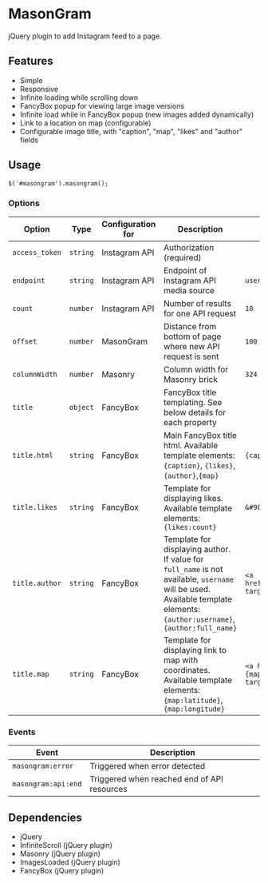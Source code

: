 # MasonGram

jQuery plugin to add Instagram feed to a page.

## Features

- Simple
- Responsive
- Infinite loading while scrolling down
- FancyBox popup for viewing large image versions
- Infinite load while in FancyBox popup (new images added dynamically)
- Link to a location on map (configurable)
- Configurable image title, with "caption", "map", "likes" and "author" fields

## Usage

    $('#masongram').masongram();

### Options

| Option | Type | Configuration for | Description | Default  |
|---|---|---|---|---|
| ```access_token``` | ```string``` | Instagram API | Authorization (required) |  |
| ```endpoint``` | ```string``` | Instagram API | Endpoint of Instagram API media source | ```users/self``` |
| ```count``` | ```number``` | Instagram API | Number of results for one API request | ```10``` |
| ```offset``` | ```number``` | MasonGram | Distance from bottom of page where new API request is sent | ```100``` |
| ```columnWidth``` | ```number``` | Masonry | Column width for Masonry brick | ```324``` |
| ```title``` | ```object``` | FancyBox | FancyBox title templating. See below details for each property |  |
| ```title.html``` | ```string``` | FancyBox | Main FancyBox title html. Available template elements: ```{caption}```, ```{likes}```,```{author}```,```{map}``` | ```{caption} {likes} {author} {map}``` |
| ```title.likes``` | ```string``` | FancyBox | Template for displaying likes. Available template elements: ```{likes:count}``` | ```&#9825; {likes:count}``` |
| ```title.author``` | ```string``` | FancyBox | Template for displaying author. If value for ```full_name``` is not available, ```username``` will be used. Available template elements: ```{author:username}```,```{author:full_name}``` | ```<a href="https://www.instagram.com/{author:username}" target="_blank">{author:full_name}</a>``` |
| ```title.map``` | ```string``` | FancyBox | Template for displaying link to map with coordinates. Available template elements: ```{map:latitude}```,```{map:longitude}``` | ```<a href="https://www.google.com/maps?q={map:latitude},{map:longitude}" target="_blank">map</a>``` |

### Events

| Event | Description |
|---|---|
|```masongram:error```| Triggered when error detected |
|```masongram:api:end```| Triggered when reached end of API resources |

## Dependencies

- jQuery
- InfiniteScroll (jQuery plugin)
- Masonry (jQuery plugin)
- ImagesLoaded (jQuery plugin)
- FancyBox (jQuery plugin)

